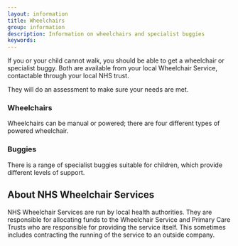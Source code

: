 ```yaml
---
layout: information
title: Wheelchairs
group: information
description: Information on wheelchairs and specialist buggies
keywords:
---
```


If you or your child cannot walk, you should be able to get a wheelchair or specialist buggy. Both are available from your local Wheelchair Service, contactable through your local NHS trust.

They will do an assessment to make sure your needs are met. 

### Wheelchairs

Wheelchairs can be manual or powered; there are four different types of powered wheelchair.

### Buggies

There is a range of specialist buggies suitable for children, which provide different levels of support.

## About NHS Wheelchair Services

NHS Wheelchair Services are run by local health authorities. They are responsible for allocating funds to the Wheelchair Service and Primary Care Trusts who are responsible for providing the service itself. This sometimes includes contracting the running of the service to an outside company.